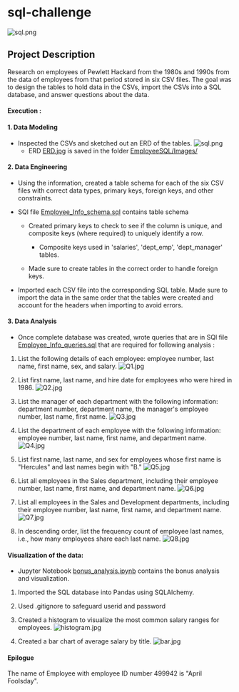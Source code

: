 # sql-challenge

![sql.png](EmployeeSQL/Images/sql.png)

## Project Description 
Research on employees of Pewlett Hackard from the 1980s and 1990s from the data of employees from that period stored in six CSV files.
The goal was to design the tables to hold data in the CSVs, import the CSVs into a SQL database, and answer questions about the data.

#### Execution :

#### 1. Data Modeling
* Inspected the CSVs and sketched out an ERD of the tables. ![sql.png](EmployeeSQL/Images/ERD.jpg)
  * ERD [ERD.jpg](EmployeeSQL/Images/ERD.jpg) is saved in the folder [EmployeeSQL/Images/](EmployeeSQL/Images/)

#### 2. Data Engineering

* Using the information, created a table schema for each of the six CSV files with correct data types, primary keys, foreign keys, and other constraints.
* SQl file [Employee_Info_schema.sql](EmployeeSQL/SQL_Files/Employee_Info_schema.sql) contains table schema

  * Created primary keys to check to see if the column is unique, and composite keys (where required) to uniquely identify a row.
    * Composite keys used in 'salaries', 'dept_emp', 'dept_manager' tables.
    
  * Made sure to create tables in the correct order to handle foreign keys.

* Imported each CSV file into the corresponding SQL table. Made sure to import the data in the same order that the tables were created and account for the headers when importing to avoid errors.


#### 3. Data Analysis

* Once complete database was created, wrote queries that are in SQl file [Employee_Info_queries.sql](EmployeeSQL/SQL_Files/Employee_Info_queries.sql) that are required for following analysis :

1. List the following details of each employee: employee number, last name, first name, sex, and salary.
![Q1.jpg](EmployeeSQL/Images/Qry1.jpg)

2. List first name, last name, and hire date for employees who were hired in 1986.
![Q2.jpg](EmployeeSQL/Images/Qry2.jpg)

3. List the manager of each department with the following information: department number, department name, the manager's employee number, last name, first name.
![Q3.jpg](EmployeeSQL/Images/Qry3.jpg)

4. List the department of each employee with the following information: employee number, last name, first name, and department name.
![Q4.jpg](EmployeeSQL/Images/Qry4.jpg)

5. List first name, last name, and sex for employees whose first name is "Hercules" and last names begin with "B."
![Q5.jpg](EmployeeSQL/Images/Qry5.jpg)

6. List all employees in the Sales department, including their employee number, last name, first name, and department name.
![Q6.jpg](EmployeeSQL/Images/Qry6.jpg)

7. List all employees in the Sales and Development departments, including their employee number, last name, first name, and department name.
![Q7.jpg](EmployeeSQL/Images/Qry7.jpg)

8. In descending order, list the frequency count of employee last names, i.e., how many employees share each last name.
![Q8.jpg](EmployeeSQL/Images/Qry8.jpg)

#### Visualization of the data:
* Jupyter Notebook [bonus_analysis.ipynb](EmployeeSQL/bonus_analysis.ipynb) contains the bonus analysis and visualization.

1. Imported the SQL database into Pandas using SQLAlchemy.

2. Used .gitignore to safeguard userid and password

2. Created a histogram to visualize the most common salary ranges for employees.
![histogram.jpg](EmployeeSQL/Images/histogram.jpg)

3. Created a bar chart of average salary by title.
![bar.jpg](EmployeeSQL/Images/bar.jpg)

#### Epilogue

The name of Employee with employee ID number 499942 is "April Foolsday".

